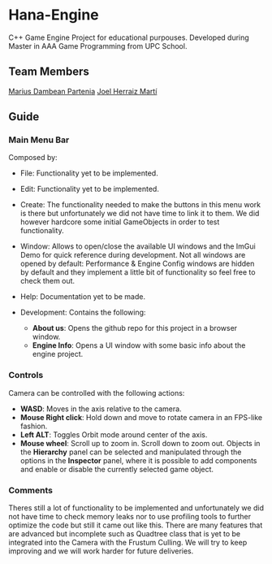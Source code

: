 # Hana-Engine
C++ Game Engine Project for educational purpouses. Developed during Master in AAA Game Programming from UPC School.

## Team Members
[Marius Dambean Partenia](https://github.com/ermario)
[Joel Herraiz Martí](https://github.com/Izenz)

## Guide
### Main Menu Bar
Composed by:
  * File: Functionality yet to be implemented.
  * Edit: Functionality yet to be implemented.
  * Create: The functionality needed to make the buttons in this menu work is there but unfortunately we did not have time to link it to them. We did however hardcore some initial GameObjects in order to test functionality.
  * Window: Allows to open/close the available UI windows and the ImGui Demo for quick reference during development. Not all windows are opened by default: Performance & Engine Config windows are hidden by default and they implement a little bit of functionality so feel free to check them out.
  * Help: Documentation yet to be made.
  * Development: Contains the following: 

      * **About us**: Opens the github repo for this project in a browser window.
      * **Engine Info**: Opens a UI window with some basic info about the engine project.
   
### Controls
Camera can be controlled with the following actions:
   * **WASD**: Moves in the axis relative to the camera.
   * **Mouse Right click**: Hold down and move to rotate camera in an FPS-like fashion.
   * **Left ALT**: Toggles Orbit mode around center of the axis.
   * **Mouse wheel**: Scroll up to zoom in. Scroll down to zoom out.
Objects in the **Hierarchy** panel can be selected and manipulated through the options in the **Inspector** panel, where it is possible to add components and enable or disable the currently selected game object.
   
### Comments
Theres still a lot of functionality to be implemented and unfortunately we did not have time to check memory leaks nor to use profiling tools to further optimize the
code but still it came out like this. 
There are many features that are advanced but incomplete such as Quadtree class that is yet to be integrated into the Camera with the Frustum Culling.
We will try to keep improving and we will work harder for future deliveries.
   
   
